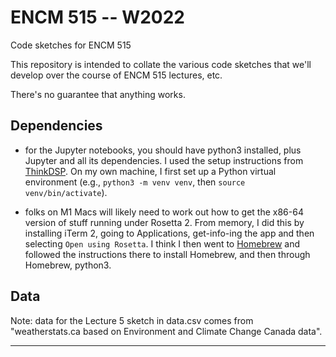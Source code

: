 # ENCM 515 -- W2022
Code sketches for ENCM 515

This repository is intended to collate the various code sketches that we'll develop over the course of ENCM 515 lectures, etc.

There's no guarantee that anything works. 

## Dependencies

* for the Jupyter notebooks, you should have python3 installed, plus Jupyter and all its dependencies. I used the setup instructions from [ThinkDSP](https://github.com/AllenDowney/ThinkDSP). On my own machine, I first set up a Python virtual environment (e.g., `python3 -m venv venv`, then `source venv/bin/activate`). 

* folks on M1 Macs will likely need to work out how to get the x86-64 version of stuff running under Rosetta 2. From memory, I did this by installing iTerm 2, going to Applications, get-info-ing the app and then selecting `Open using Rosetta`. I think I then went to [Homebrew](https://brew.sh) and followed the instructions there to install Homebrew, and then through Homebrew, python3.  

## Data
Note: data for the Lecture 5 sketch in data.csv comes from "weatherstats.ca based on Environment and Climate Change Canada data".

---


